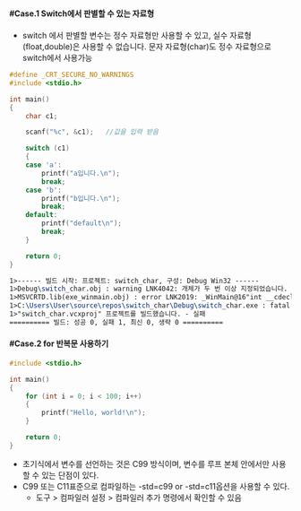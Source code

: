 ## 





#### #Case.1 Switch에서 판별할 수 있는 자료형

- switch 에서 판별할  변수는 정수 자료형만 사용할 수 있고, 실수 자료형(float,double)은 사용할 수 없습니다. 문자 자료형(char)도 정수 자료형으로 switch에서 사용가능

```c
#define _CRT_SECURE_NO_WARNINGS
#include <stdio.h>

int main()
{
	char c1;

	scanf("%c", &c1);	//값을 입력 받음

	switch (c1)
	{
	case 'a':
		printf("a입니다.\n");
		break;
	case 'b':
		printf("b입니다.\n");
		break;
	default:
		printf("default\n");
		break;
	}

	return 0;
}
```

```tex
1>------ 빌드 시작: 프로젝트: switch_char, 구성: Debug Win32 ------
1>Debug\switch_char.obj : warning LNK4042: 개체가 두 번 이상 지정되었습니다. 나머지는 무시됩니다.
1>MSVCRTD.lib(exe_winmain.obj) : error LNK2019: _WinMain@16"int __cdecl invoke_main(void)" (?invoke_main@@YAHXZ) 함수에서 참조되는 확인할 수 없는 외부 기호
1>C:\Users\User\source\repos\switch_char\Debug\switch_char.exe : fatal error LNK1120: 1개의 확인할 수 없는 외부 참조입니다.
1>"switch_char.vcxproj" 프로젝트를 빌드했습니다. - 실패
========== 빌드: 성공 0, 실패 1, 최신 0, 생략 0 ==========
```



#### #Case.2  for 반복문 사용하기

```c
#include <stdio.h>

int main()
{
	for (int i = 0; i < 100; i++)
	{
		printf("Hello, world!\n");
	}

	return 0;
}
```

- 초기식에서 변수를 선언하는 것은 C99 방식이며, 변수를 루프 본체 안에서만 사용할 수 있는 단점이 있다.
- C99 또는 C11표준으로 컴파일하는 -std=c99 or -std=c11옵션을 사용할 수 있다.
  - 도구 > 컴파일러 설정 > 컴파일러 추가 명령에서 확인할 수 있음